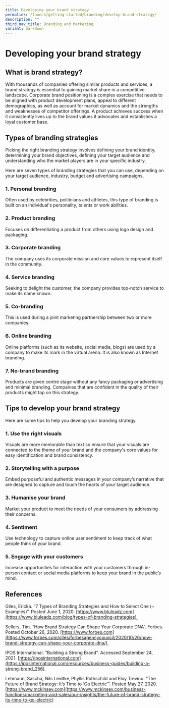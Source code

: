 ```yaml
---
title: Developing your brand strategy
permalink: /launch/getting-started/branding/develop-brand-strategy/
description: ""
third_nav_title: Branding and Marketing
variant: markdown
---
```

# Developing your brand strategy 

## What is brand strategy? 

With thousands of companies offering similar products and services, a brand strategy is essential to gaining market share in a competitive landscape. Corporate brand positioning is a complex exercise that needs to be aligned with product development plans, appeal to different demographics, as well as account for market dynamics and the strengths and weaknesses of competitor offerings. A product achieves success when it consistently lives up to the brand values it advocates and establishes a loyal customer base.   

## Types of branding strategies 

Picking the right branding strategy involves defining your brand identity, determining your brand objectives, defining your target audience and understanding who the market players are in your specific industry.  

Here are seven types of branding strategies that you can use, depending on your target audience, industry, budget and advertising campaigns. 

### 1.  Personal branding 


Often used by celebrities, politicians and athletes, this type of branding is built on an individual's personality, talents or work abilities. 

### 2.  Product branding 


Focuses on differentiating a product from others using logo design and packaging. 

### 3.  Corporate branding 


The company uses its corporate mission and core values to represent itself in the community. 

### 4.  Service branding 


Seeking to delight the customer, the company provides top-notch service to make its name known. 

### 5.  Co-branding 


This is used during a joint marketing partnership between two or more companies. 

### 6.  Online branding 


Online platforms (such as its website, social media, blogs) are used by a company to make its mark in the virtual arena. It is also known as Internet branding. 

### 7.  No-brand branding 


Products are given centre stage without any fancy packaging or advertising and minimal branding. Companies that are confident in the quality of their products might tap on this strategy. 

## Tips to develop your brand strategy 

Here are some tips to help you develop your branding strategy.  

### 1.  Use the right visuals 


Visuals are more memorable than text so ensure that your visuals are connected to the theme of your brand and the company's core values for easy identification and brand consistency. 

### 2.  Storytelling with a purpose 


Embed purposeful and authentic messages in your company’s narrative that are designed to capture and touch the hearts of your target audience. 

### 3.  Humanise your brand 


Market your product to meet the needs of your consumers by addressing their concerns. 

### 4.  Sentiment 


Use technology to capture online user sentiment to keep track of what people think of your brand. 

### 5.  Engage with your customers 


Increase opportunities for interaction with your customers through in-person contact or social media platforms to keep your brand in the public’s mind. 

## References 

Giles, Ericka. “7 Types of Branding Strategies and How to Select One (+ Examples)”. Posted June 1, 2020. [https://www.bluleadz.com](https://www.bluleadz.com/blog/types-of-branding-strategies) 

Sellers, Tim. “How Brand Strategy Can Shape Your Corporate DNA”. Forbes. Posted October 26, 2020. [https://www.forbes.com](https://www.forbes.com/sites/forbesagencycouncil/2020/10/26/how-brand-strategy-can-shape-your-corporate-dna/) 

IPOS International. “Building a Strong Brand”. Accessed September 24, 2021. [https://iposinternational.com](https://iposinternational.com/resources/business-guides/building-a-strong-brand_256) 

Lehmann, Sascha, Nils Liedtke, Phyllis Rothschild and Eloy Trevino. “The Future of Brand Strategy: It’s Time to ‘Go Electric’”. Posted May 27, 2020. [https://www.mckinsey.com](https://www.mckinsey.com/business-functions/marketing-and-sales/our-insights/the-future-of-brand-strategy-its-time-to-go-electric)